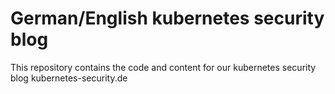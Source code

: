 # German/English kubernetes security blog

This repository contains the code and content for our kubernetes security blog kubernetes-security.de
